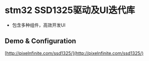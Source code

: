 ﻿# stm32 SSD1325驱动及UI迭代库

* 包含多种组件，高效开发UI

## Demo & Configuration

[http://pixelnfinite.com/ssd1325/](http://pixelnfinite.com/ssd1325/) 
